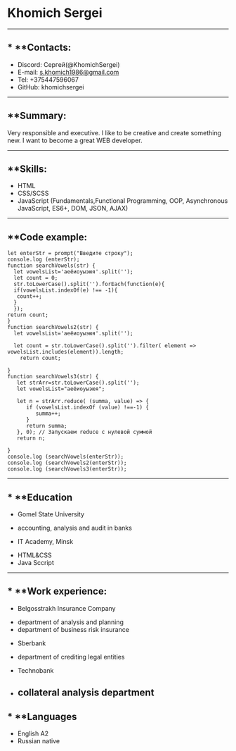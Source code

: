 # **Khomich Sergei**

---

## \* \*\*Contacts:

- Discord: Сергей(@KhomichSergei)
- E-mail: s.khomich1986@gmail.com
- Tel: +375447596067
- GitHub: khomichsergei

---

## \*\*Summary:

Very responsible and executive. I like to be creative and create something new. I want to become a great WEB developer.

---

## \*\*Skills:

- HTML
- CSS/SCSS
- JavaScript (Fundamentals,Functional Programming, OOP, Asynchronous JavaScript, ES6+, DOM, JSON, AJAX)

---

## \*\*Code example:

```
let enterStr = prompt("Введите строку");
console.log (enterStr);
function searchVowels(str) {
  let vowelsList='аеёиоуыэюя'.split('');
  let count = 0;
  str.toLowerCase().split('').forEach(function(e){
  if(vowelsList.indexOf(e) !== -1){
   count++;
  }
  });
return count;
}
function searchVowels2(str) {
  let vowelsList='аеёиоуыэюя'.split('');

  let count = str.toLowerCase().split('').filter( element => vowelsList.includes(element)).length;
    return count;

}
function searchVowels3(str) {
   let strArr=str.toLowerCase().split('');
   let vowelsList="аеёиоуыэюя";

   let n = strArr.reduce( (summa, value) => {
      if (vowelsList.indexOf (value) !==-1) {
         summa++;
      }
      return summa;
   }, 0); // Запускаем reduce с нулевой суммой
   return n;

}
console.log (searchVowels(enterStr));
console.log (searchVowels2(enterStr));
console.log (searchVowels3(enterStr));
```

---

## \* \*\*Education

- Gomel State University

* accounting, analysis and audit in banks

- IT Academy, Minsk

* HTML&CSS
* Java Sccript

---

## \* \*\*Work experience:

- Belgosstrakh Insurance Company

* department of analysis and planning
* department of business risk insurance

- Sberbank

* department of crediting legal entities

- Technobank

* ## collateral analysis department

## \* \*\*Languages

- English A2
- Russian native
